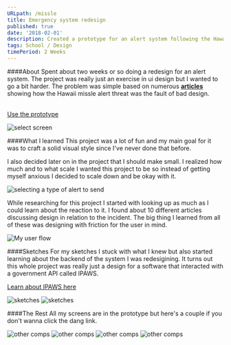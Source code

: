 ```yaml
---
URLpath: /missle
title: Emergency system redesign
published: true
date: '2018-02-01'
description: Created a prototype for an alert system following the Hawaii false alarm incident.
tags: School / Design
timePeriod: 2 Weeks
---
```


####About
Spent about two weeks or so doing a redesign for an alert system. The project was really just an exercise in ui design but I wanted to go a bit harder. The problem was simple based on numerous [__articles__](https://qz.com/1179937/hawaii-missile-alert-blame-terrible-interface-design-for-the-hawaii-debacle/)  showing how the Hawaii missle alert threat was the fault of bad design.

<br/>
<a target="_blank" href="https://www.jacobdfrank.com/assets/misslePrototype/index.html#/screens">Use the prototype</a>


![select screen](https://www.jacobdfrank.com/images/missle/selectScreen.png)


####What I learned
This project was a lot of fun and my main goal for it was to craft a solid visual style since I've never done that before.

I also decided later on in the project that I should make small. I realized how much and to what scale I wanted this project to be so instead of getting myself anxious I decided to scale down and be okay with it.


![selecting a type of alert to send](https://www.jacobdfrank.com/images/missle/redSelect.png)


While researching for this project I started with looking up as much as I could learn about the reaction to it. I found about 10 different articles discussing design in relation to the incident. The big thing I learned from all of these was designing with friction for the user in mind.



![My user flow](https://www.jacobdfrank.com/images/missle/flow-p1v2.png)


####Sketches
For my sketches I stuck with what I knew but also started learning about the backend of the system I was redesigining. It turns out this whole project was really just a design for a software that interacted with a government API called IPAWS.

<a href="https://www.fema.gov/media-library-data/1463674830481-16ed0020684ba8cd263ba88f54a48c95/TemplateEmergencyCommPlans_IPAWS-508_05192016.pdf">Learn about IPAWS here</a>


![sketches](https://www.jacobdfrank.com/images/missle/SketchesV1-5.JPG)
![sketches](https://www.jacobdfrank.com/images/missle/SketchesV1-1.JPG)


####The Rest
All my screens are in the prototype but here's a couple if you don't wanna click the dang link.

![other comps](https://www.jacobdfrank.com/images/missle/map.png)
![other comps](https://www.jacobdfrank.com/images/missle/false.png)
![other comps](https://www.jacobdfrank.com/images/missle/false2.png)
![other comps](https://www.jacobdfrank.com/images/missle/end.png)
